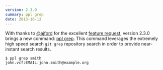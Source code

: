```yaml
---
version: 2.3.0
summary: ppl grep
date: 2013-10-12
---
```


With thanks to [@ajford](https://github.com/ajford) for the excellent [feature
request](https://github.com/hnrysmth/ppl/issues/43), version 2.3.0 brings a new
command: [ppl grep](/documentation/commands/grep/). This command leverages the
extremely high speed search `git grep` repository search in order to provide
near-instant search results.

    $ ppl grep smith
    john.vcf:EMAIL:john.smith@example.org

